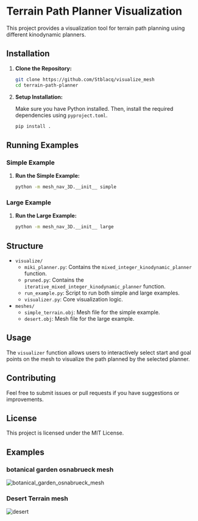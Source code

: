 # Terrain Path Planner Visualization

This project provides a visualization tool for terrain path planning using different kinodynamic planners.

## Installation

1. **Clone the Repository:**

    ```bash
    git clone https://github.com/Stblacq/visualize_mesh
    cd terrain-path-planner
    ```

2. **Setup Installation:**

    Make sure you have Python installed. Then, install the required dependencies using `pyproject.toml`.

    ```bash
    pip install .
    ```

## Running Examples

### Simple Example

1. **Run the Simple Example:**

    ```bash
    python -m mesh_nav_3D.__init__ simple
    ```

### Large Example

1. **Run the Large Example:**

    ```bash
    python -m mesh_nav_3D.__init__ large
    ```

## Structure

- `visualize/`
  - `miki_planner.py`: Contains the `mixed_integer_kinodynamic_planner` function.
  - `pruned.py`: Contains the `iterative_mixed_integer_kinodynamic_planner` function.
  - `run_example.py`: Script to run both simple and large examples.
  - `visualizer.py`: Core visualization logic.
- `meshes/`
  - `simple_terrain.obj`: Mesh file for the simple example.
  - `desert.obj`: Mesh file for the large example.

## Usage

The `visualizer` function allows users to interactively select start and goal points on the mesh to visualize the path planned by the selected planner.

## Contributing

Feel free to submit issues or pull requests if you have suggestions or improvements.

## License

This project is licensed under the MIT License.

## Examples
### botanical garden osnabrueck mesh
![botanical_garden_osnabrueck_mesh](mesh_nav_3D/datasets/test.png)

### Desert Terrain mesh
![desert](mesh_nav_3D/datasets/desert.png)